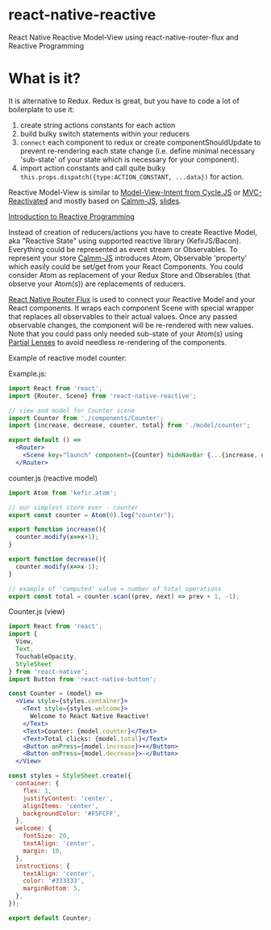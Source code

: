 # react-native-reactive
React Native Reactive Model-View using react-native-router-flux and Reactive Programming

# What is it?
It is alternative to Redux. Redux is great, but you have to code a lot of boilerplate to use it:
  1. create string actions constants for each action
  2. build bulky switch statements within your reducers
  3. `connect` each component to redux or create componentShouldUpdate to prevent re-rendering each state change (i.e. define minimal necessary 'sub-state' of your state which is necessary for your component).
  4. import action constants and call quite bulky `this.props.dispatch({type:ACTION_CONSTANT, ...data})` for action.

Reactive Model-View is similar to [Model-View-Intent from Cycle.JS](http://cycle.js.org/model-view-intent.html) or [MVC-Reactivated](http://kumarishan.in/clientside-mvc-reactivated)
and mostly based on [Calmm-JS](https://github.com/calmm-js/documentation/blob/master/introduction-to-calmm.md), [slides](http://calmm-js.github.io/documentation/training/#/).

[Introduction to Reactive Programming](https://gist.github.com/staltz/868e7e9bc2a7b8c1f754)

Instead of creation of reducers/actions you have to create Reactive Model, aka "Reactive State" using supported reactive library (KefirJS/Bacon).
Everything could be represented as event stream or Observables. To represent your store [Calmm-JS](https://github.com/calmm-js/documentation/blob/master/introduction-to-calmm.md) introduces Atom, 
Observable 'property' which easily could be set/get from your React Components. You could consider Atom as replacement of your Redux Store
and Obserables (that observe your Atom(s)) are replacements of reducers. 

[React Native Router Flux](https://github.com/aksonov/react-native-router-flux) is used to connect your Reactive Model and your React components.
It wraps each component Scene with special wrapper that replaces all observables to their actual values. Once any passed observable changes,
the component will be re-rendered with new values. Note that you could pass only needed sub-state of your Atom(s) using [Partial Lenses](https://github.com/calmm-js/partial.lenses)
to avoid needless re-rendering of the components.

Example of reactive model counter:

Example.js:
```jsx
import React from 'react';
import {Router, Scene} from 'react-native-reactive';

// view and model for Counter scene
import Counter from './components/Counter';
import {increase, decrease, counter, total} from './model/counter';

export default () =>
  <Router>
    <Scene key="launch" component={Counter} hideNavBar {...{increase, decrease, counter, total}}/>
  </Router>
```

counter.js (reactive model)
```jsx
import Atom from 'kefir.atom';

// our simplest store ever - counter
export const counter = Atom(0).log("counter");

export function increase(){
  counter.modify(x=>x+1);
}

export function decrease(){
  counter.modify(x=>x-1);
}

// example of 'computed' value = number of total operations
export const total = counter.scan((prev, next) => prev + 1, -1);
```

Counter.js (view)
```jsx
import React from 'react';
import {
  View,
  Text,
  TouchableOpacity,
  StyleSheet
} from 'react-native';
import Button from 'react-native-button';

const Counter = (model) =>
  <View style={styles.container}>
    <Text style={styles.welcome}>
      Welcome to React Native Reactive!
    </Text>
    <Text>Counter: {model.counter}</Text>
    <Text>Total clicks: {model.total}</Text>
    <Button onPress={model.increase}>+</Button>
    <Button onPress={model.decrease}>-</Button>
  </View>

const styles = StyleSheet.create({
  container: {
    flex: 1,
    justifyContent: 'center',
    alignItems: 'center',
    backgroundColor: '#F5FCFF',
  },
  welcome: {
    fontSize: 20,
    textAlign: 'center',
    margin: 10,
  },
  instructions: {
    textAlign: 'center',
    color: '#333333',
    marginBottom: 5,
  },
});

export default Counter;

```
